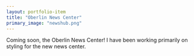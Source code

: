 ```yaml
---
layout: portfolio-item
title: "Oberlin News Center"
primary_image: "newshub.png"
---
```


Coming soon, the Oberlin News Center! I have been working primarily on styling for the new news center.